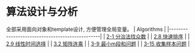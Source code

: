 # 算法设计与分析
全部采用面向对象和template设计, 方便管理全局变量。
| Algorithms                                     |
|------------------------------------------------|
| [2-1 分治法找众数](src/my_mode.h)              |
| [2.8 快速排序](src/my_qsorts.h)                |
| [2.9 线性时间选择](src/my_select.h)            |
| [3.2 矩阵连乘](src/my_matrix_chain.h)          |
| [3-9 最小m段和问题](src/my_m_subarray.h)       |
| [3-15 收集样本问题](src/my_collection_route.h) |